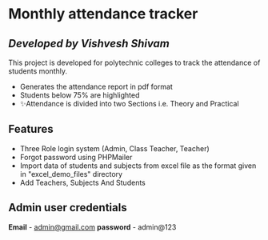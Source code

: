 # Monthly attendance tracker
## _Developed by Vishvesh Shivam_

This project is developed for polytechnic colleges to track the attendance of students monthly.

- Generates the attendance report in pdf format
- Students below 75% are highlighted
- ✨Attendance is divided into two Sections i.e. Theory and Practical
## Features

- Three Role login system (Admin, Class Teacher, Teacher)
- Forgot password using PHPMailer
- Import data of students and subjects from excel file as the format given in "excel_demo_files" directory
- Add Teachers, Subjects And Students

## Admin user credentials
**Email** - admin@gmail.com
**password** - admin@123
